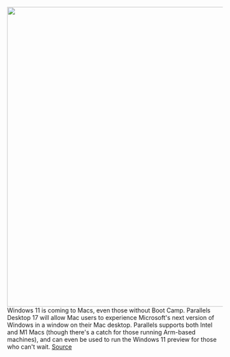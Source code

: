 <img src='https://cdn.vox-cdn.com/thumbor/Ab14VP4-e_2JotDIsr2_SyL7Fig=/0x0:3768x2237/1200x800/filters:focal(1583x818:2185x1420)/cdn.vox-cdn.com/uploads/chorus_image/image/69702571/1_Windows_on_Macbook_Pro_Parallels_Desktop_17_for_Mac.0.png' width='700px' /><br/>
Windows 11 is coming to Macs, even those without Boot Camp. Parallels Desktop 17 will allow Mac users to experience Microsoft's next version of Windows in a window on their Mac desktop. Parallels supports both Intel and M1 Macs (though there's a catch for those running Arm-based machines), and can even be used to run the Windows 11 preview for those who can't wait.
<a href='https://www.theverge.com/2021/8/10/22617544/parallels-17-mac-windows-11-preview-emulation-performance-upgrades'> Source <a/>
